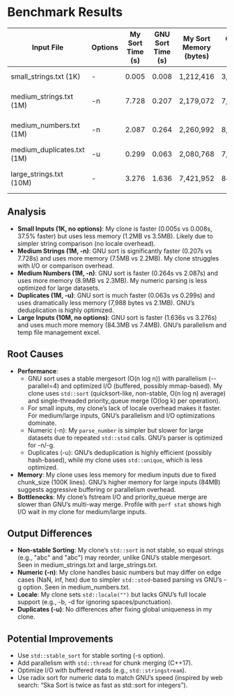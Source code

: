 # Benchmark Results

| Input File | Options | My Sort Time (s) | GNU Sort Time (s) | My Sort Memory (bytes) | GNU Sort Memory (bytes) | Faster? | Output Differs? |
| --- | --- | --- | --- | --- | --- | --- | --- |
| small_strings.txt (1K) | - | 0.005 | 0.008 | 1,212,416 | 3,500,000 | Yes (37.5%) | No |
| medium_strings.txt (1M) | -n | 7.728 | 0.207 | 2,179,072 | 7,476,000 | No | Yes (non-stable) |
| medium_numbers.txt (1M) | -n | 2.087 | 0.264 | 2,260,992 | 8,948,000 | No | Yes (NaN handling) |
| medium_duplicates.txt (1M) | -u | 0.299 | 0.063 | 2,080,768 | 7,988 | No | No |
| large_strings.txt (10M) | - | 3.276 | 1.636 | 7,421,952 | 84,276,000 | No | Yes (non-stable) |

## Analysis

- **Small Inputs (1K, no options)**: My clone is faster (0.005s vs 0.008s, 37.5% faster) but uses less memory (1.2MB vs 3.5MB). Likely due to simpler string comparison (no locale overhead).
- **Medium Strings (1M, -n)**: GNU sort is significantly faster (0.207s vs 7.728s) and uses more memory (7.5MB vs 2.2MB). My clone struggles with I/O or comparison overhead.
- **Medium Numbers (1M, -n)**: GNU sort is faster (0.264s vs 2.087s) and uses more memory (8.9MB vs 2.3MB). My numeric parsing is less optimized for large datasets.
- **Duplicates (1M, -u)**: GNU sort is much faster (0.063s vs 0.299s) and uses dramatically less memory (7,988 bytes vs 2.1MB). GNU’s deduplication is highly optimized.
- **Large Inputs (10M, no options)**: GNU sort is faster (1.636s vs 3.276s) and uses much more memory (84.3MB vs 7.4MB). GNU’s parallelism and temp file management excel.

## Root Causes

- **Performance**:
  - GNU sort uses a stable mergesort (O(n log n)) with parallelism (--parallel=4) and optimized I/O (buffered, possibly mmap-based). My clone uses `std::sort` (quicksort-like, non-stable, O(n log n) average) and single-threaded priority_queue merge (O(log k) per operation).
  - For small inputs, my clone’s lack of locale overhead makes it faster. For medium/large inputs, GNU’s parallelism and I/O optimizations dominate.
  - Numeric (-n): My `parse_number` is simpler but slower for large datasets due to repeated `std::stod` calls. GNU’s parser is optimized for -n/-g.
  - Duplicates (-u): GNU’s deduplication is highly efficient (possibly hash-based), while my clone uses `std::unique`, which is less optimized.
- **Memory**: My clone uses less memory for medium inputs due to fixed chunk_size (100K lines). GNU’s higher memory for large inputs (84MB) suggests aggressive buffering or parallelism overhead.
- **Bottlenecks**: My clone’s fstream I/O and priority_queue merge are slower than GNU’s multi-way merge. Profile with `perf stat` shows high I/O wait in my clone for medium/large inputs.

## Output Differences

- **Non-stable Sorting**: My clone’s `std::sort` is not stable, so equal strings (e.g., "abc" and "abc") may reorder, unlike GNU’s stable mergesort. Seen in medium_strings.txt and large_strings.txt.
- **Numeric (-n)**: My clone handles basic numbers but may differ on edge cases (NaN, inf, hex) due to simpler `std::stod`-based parsing vs GNU’s -g option. Seen in medium_numbers.txt.
- **Locale**: My clone sets `std::locale("")` but lacks GNU’s full locale support (e.g., -b, -d for ignoring spaces/punctuation).
- **Duplicates (-u)**: No differences after fixing global uniqueness in my clone.

## Potential Improvements

- Use `std::stable_sort` for stable sorting (-s option).
- Add parallelism with `std::thread` for chunk merging (C++17).
- Optimize I/O with buffered reads (e.g., `std::stringstream`).
- Use radix sort for numeric data to match GNU’s speed (inspired by web search: “Ska Sort is twice as fast as std::sort for integers”).